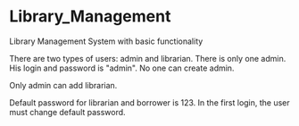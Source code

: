# Library_Management
Library Management System with basic functionality

There are two types of users: admin and librarian. There is only one admin. His login and password is "admin". 
No one can create admin.

Only admin can add librarian.

Default password for librarian and borrower is 123. In the first login, the user must change default password.
